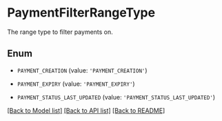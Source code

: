 # PaymentFilterRangeType

The range type to filter payments on.

## Enum

* `PAYMENT_CREATION` (value: `'PAYMENT_CREATION'`)

* `PAYMENT_EXPIRY` (value: `'PAYMENT_EXPIRY'`)

* `PAYMENT_STATUS_LAST_UPDATED` (value: `'PAYMENT_STATUS_LAST_UPDATED'`)

[[Back to Model list]](../README.md#documentation-for-models) [[Back to API list]](../README.md#documentation-for-api-endpoints) [[Back to README]](../README.md)
